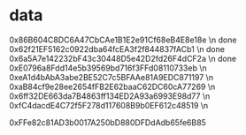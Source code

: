 # data

0x86B604C8DC6A47CbCAe1B1E2e91Cf68eB4E8e18e \n done
0x62f21EF5162c0922dba64fcEA3f2f844837fACb1 \n done
0x6a5A7e142232bF43c30448D5e42D2fd26F4dCF2a \n done
0xE0796a8Fdd14e5b39569bd716f3FFd08110733eb \n
0xeA1d4bAbA3abe2BE52C7c5BFAAe81A9EDC871197 \n
0xaB84cf9e28ee2654fFB2E62baaC62DC60cA77269 \n
0x6ff32DE663da7B4863ff134ED2A93a6993E98d77 \n
0xfC4dacdE4C72f5F278d117608B9b0EF612c48519 \n

0xFFe82c81AD3b0017A250bD880DFDdAdb65fe6B85


